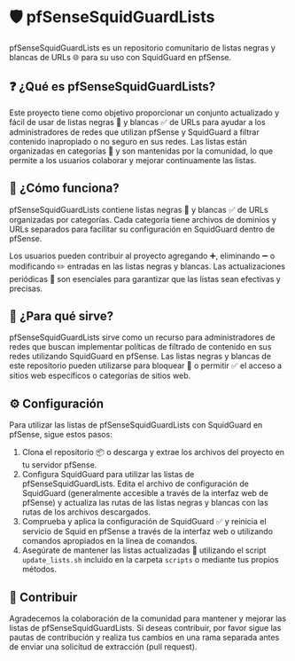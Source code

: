 # 🛡️ pfSenseSquidGuardLists

pfSenseSquidGuardLists es un repositorio comunitario de listas negras y blancas de URLs 🌐 para su uso con SquidGuard en pfSense.

## ❓ ¿Qué es pfSenseSquidGuardLists?

Este proyecto tiene como objetivo proporcionar un conjunto actualizado y fácil de usar de listas negras 🚫 y blancas ✅ de URLs para ayudar a los administradores de redes que utilizan pfSense y SquidGuard a filtrar contenido inapropiado o no seguro en sus redes. Las listas están organizadas en categorías 📁 y son mantenidas por la comunidad, lo que permite a los usuarios colaborar y mejorar continuamente las listas.

## 🧩 ¿Cómo funciona?

pfSenseSquidGuardLists contiene listas negras 🚫 y blancas ✅ de URLs organizadas por categorías. Cada categoría tiene archivos de dominios y URLs separados para facilitar su configuración en SquidGuard dentro de pfSense.

Los usuarios pueden contribuir al proyecto agregando ➕, eliminando ➖ o modificando ✏️ entradas en las listas negras y blancas. Las actualizaciones periódicas 🔄 son esenciales para garantizar que las listas sean efectivas y precisas.

## 🎯 ¿Para qué sirve?

pfSenseSquidGuardLists sirve como un recurso para administradores de redes que buscan implementar políticas de filtrado de contenido en sus redes utilizando SquidGuard en pfSense. Las listas negras y blancas de este repositorio pueden utilizarse para bloquear 🚫 o permitir ✅ el acceso a sitios web específicos o categorías de sitios web.

## ⚙️ Configuración

Para utilizar las listas de pfSenseSquidGuardLists con SquidGuard en pfSense, sigue estos pasos:

1. Clona el repositorio 📦 o descarga y extrae los archivos del proyecto en tu servidor pfSense.
2. Configura SquidGuard para utilizar las listas de pfSenseSquidGuardLists. Edita el archivo de configuración de SquidGuard (generalmente accesible a través de la interfaz web de pfSense) y actualiza las rutas de las listas negras y blancas con las rutas de los archivos descargados.
3. Comprueba y aplica la configuración de SquidGuard ✅ y reinicia el servicio de Squid en pfSense a través de la interfaz web o utilizando comandos apropiados en la línea de comandos.
4. Asegúrate de mantener las listas actualizadas 🔄 utilizando el script `update_lists.sh` incluido en la carpeta `scripts` o mediante tus propios métodos.

## 🤝 Contribuir

Agradecemos la colaboración de la comunidad para mantener y mejorar las listas de pfSenseSquidGuardLists. Si deseas contribuir, por favor sigue las pautas de contribución y realiza tus cambios en una rama separada antes de enviar una solicitud de extracción (pull request).
